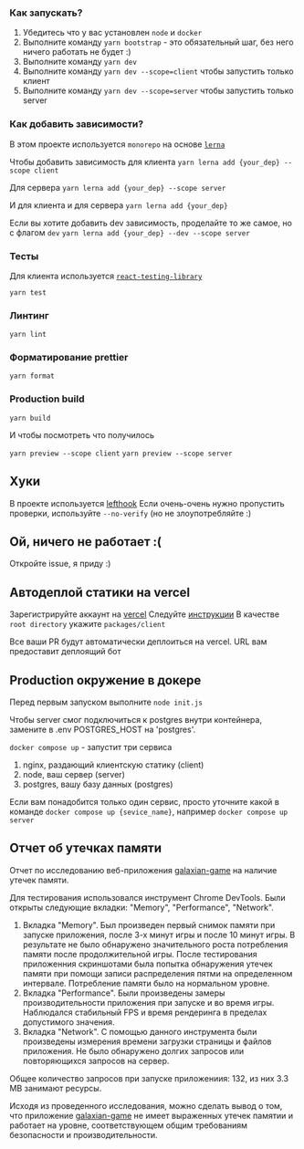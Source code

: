 ### Как запускать?

1. Убедитесь что у вас установлен `node` и `docker`
2. Выполните команду `yarn bootstrap` - это обязательный шаг, без него ничего работать не будет :)
3. Выполните команду `yarn dev`
3. Выполните команду `yarn dev --scope=client` чтобы запустить только клиент
4. Выполните команду `yarn dev --scope=server` чтобы запустить только server


### Как добавить зависимости?
В этом проекте используется `monorepo` на основе [`lerna`](https://github.com/lerna/lerna)

Чтобы добавить зависимость для клиента 
```yarn lerna add {your_dep} --scope client```

Для сервера
```yarn lerna add {your_dep} --scope server```

И для клиента и для сервера
```yarn lerna add {your_dep}```


Если вы хотите добавить dev зависимость, проделайте то же самое, но с флагом `dev`
```yarn lerna add {your_dep} --dev --scope server```


### Тесты

Для клиента используется [`react-testing-library`](https://testing-library.com/docs/react-testing-library/intro/)

```yarn test```

### Линтинг

```yarn lint```

### Форматирование prettier

```yarn format```

### Production build

```yarn build```

И чтобы посмотреть что получилось


`yarn preview --scope client`
`yarn preview --scope server`

## Хуки
В проекте используется [lefthook](https://github.com/evilmartians/lefthook)
Если очень-очень нужно пропустить проверки, используйте `--no-verify` (но не злоупотребляйте :)

## Ой, ничего не работает :(

Откройте issue, я приду :)

## Автодеплой статики на vercel
Зарегистрируйте аккаунт на [vercel](https://vercel.com/)
Следуйте [инструкции](https://vitejs.dev/guide/static-deploy.html#vercel-for-git)
В качестве `root directory` укажите `packages/client`

Все ваши PR будут автоматически деплоиться на vercel. URL вам предоставит деплоящий бот

## Production окружение в докере
Перед первым запуском выполните `node init.js`

Чтобы server смог подключиться к postgres внутри контейнера, замените в .env POSTGRES_HOST на 'postgres'.

`docker compose up` - запустит три сервиса
1. nginx, раздающий клиентскую статику (client)
2. node, ваш сервер (server)
3. postgres, вашу базу данных (postgres)

Если вам понадобится только один сервис, просто уточните какой в команде
`docker compose up {sevice_name}`, например `docker compose up server`

## Отчет об утечках памяти
Отчет по исследованию веб-приложения [galaxian-game](https://galaxian-game.vercel.app/) на наличие утечек памяти.

Для тестирования использовался инструмент Chrome DevTools. Были открыты следующие вкладки: "Memory", "Performance", "Network".

1. Вкладка "Memory".
Был произведен первый снимок памяти при запуске приложения, после 3-х минут игры и после 10 минут игры. 
В результате не было обнаружено значительного роста потребления памяти после продолжительной игры. После тестирования приложенния скриншотами была попытка обнаружения утечек памяти при помощи записи
распределения пятми на определенном интервале. Потребление памяти было на нормальном уровне.
2. Вкладка "Performance".
Были произведены замеры производительности приложения при запуске и во время игры.
Наблюдался стабильный FPS и время рендеринга в пределах допустимого значения.
3. Вкладка "Network".
С помощью данного инструмента были произведены измерения времени загрузки страницы и файлов приложения.
Не было обнаружено долгих запросов или повторяющихся запросов на сервер.

Общее количество запросов при запуске приложениия: 132, из них 3.3 MB занимают ресурсы.

Исходя из проведенного исследования, можно сделать вывод о том, что приложение [galaxian-game](https://galaxian-game.vercel.app/) не имеет выраженных утечек памятии и работает на уровне, соответствующем общим требованиям безопасности и производительности.
